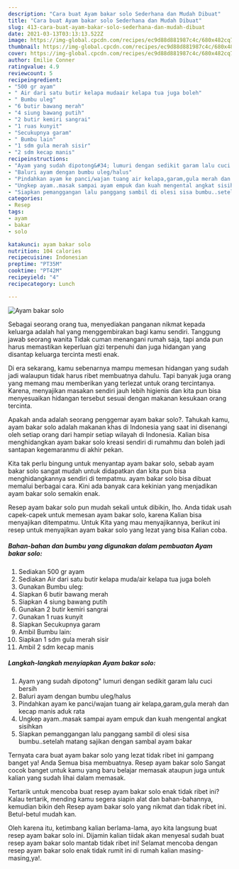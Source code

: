 ```yaml
---
description: "Cara buat Ayam bakar solo Sederhana dan Mudah Dibuat"
title: "Cara buat Ayam bakar solo Sederhana dan Mudah Dibuat"
slug: 413-cara-buat-ayam-bakar-solo-sederhana-dan-mudah-dibuat
date: 2021-03-13T03:13:13.522Z
image: https://img-global.cpcdn.com/recipes/ec9d88d881987c4c/680x482cq70/ayam-bakar-solo-foto-resep-utama.jpg
thumbnail: https://img-global.cpcdn.com/recipes/ec9d88d881987c4c/680x482cq70/ayam-bakar-solo-foto-resep-utama.jpg
cover: https://img-global.cpcdn.com/recipes/ec9d88d881987c4c/680x482cq70/ayam-bakar-solo-foto-resep-utama.jpg
author: Emilie Conner
ratingvalue: 4.9
reviewcount: 5
recipeingredient:
- "500 gr ayam"
- " Air dari satu butir kelapa mudaair kelapa tua juga boleh"
- " Bumbu uleg"
- "6 butir bawang merah"
- "4 siung bawang putih"
- "2 butir kemiri sangrai"
- "1 ruas kunyit"
- "Secukupnya garam"
- " Bumbu lain"
- "1 sdm gula merah sisir"
- "2 sdm kecap manis"
recipeinstructions:
- "Ayam yang sudah dipotong&#34; lumuri dengan sedikit garam lalu cuci bersih"
- "Baluri ayam dengan bumbu uleg/halus"
- "Pindahkan ayam ke panci/wajan tuang air kelapa,garam,gula merah dan kecap manis aduk rata"
- "Ungkep ayam..masak sampai ayam empuk dan kuah mengental angkat sisihkan"
- "Siapkan pemanggangan lalu panggang sambil di olesi sisa bumbu..setelah matang sajikan dengan sambal ayam bakar"
categories:
- Resep
tags:
- ayam
- bakar
- solo

katakunci: ayam bakar solo 
nutrition: 104 calories
recipecuisine: Indonesian
preptime: "PT35M"
cooktime: "PT42M"
recipeyield: "4"
recipecategory: Lunch

---
```



![Ayam bakar solo](https://img-global.cpcdn.com/recipes/ec9d88d881987c4c/680x482cq70/ayam-bakar-solo-foto-resep-utama.jpg)

Sebagai seorang orang tua, menyediakan panganan nikmat kepada keluarga adalah hal yang menggembirakan bagi kamu sendiri. Tanggung jawab seorang  wanita Tidak cuman menangani rumah saja, tapi anda pun harus memastikan keperluan gizi terpenuhi dan juga hidangan yang disantap keluarga tercinta mesti enak.

Di era  sekarang, kamu sebenarnya mampu memesan hidangan yang sudah jadi walaupun tidak harus ribet membuatnya dahulu. Tapi banyak juga orang yang memang mau memberikan yang terlezat untuk orang tercintanya. Karena, menyajikan masakan sendiri jauh lebih higienis dan kita pun bisa menyesuaikan hidangan tersebut sesuai dengan makanan kesukaan orang tercinta. 



Apakah anda adalah seorang penggemar ayam bakar solo?. Tahukah kamu, ayam bakar solo adalah makanan khas di Indonesia yang saat ini disenangi oleh setiap orang dari hampir setiap wilayah di Indonesia. Kalian bisa menghidangkan ayam bakar solo kreasi sendiri di rumahmu dan boleh jadi santapan kegemaranmu di akhir pekan.

Kita tak perlu bingung untuk menyantap ayam bakar solo, sebab ayam bakar solo sangat mudah untuk didapatkan dan kita pun bisa menghidangkannya sendiri di tempatmu. ayam bakar solo bisa dibuat memalui berbagai cara. Kini ada banyak cara kekinian yang menjadikan ayam bakar solo semakin enak.

Resep ayam bakar solo pun mudah sekali untuk dibikin, lho. Anda tidak usah capek-capek untuk memesan ayam bakar solo, karena Kalian bisa menyajikan ditempatmu. Untuk Kita yang mau menyajikannya, berikut ini resep untuk menyajikan ayam bakar solo yang lezat yang bisa Kalian coba.

<!--inarticleads1-->

##### Bahan-bahan dan bumbu yang digunakan dalam pembuatan Ayam bakar solo:

1. Sediakan 500 gr ayam
1. Sediakan  Air dari satu butir kelapa muda/air kelapa tua juga boleh
1. Gunakan  Bumbu uleg:
1. Siapkan 6 butir bawang merah
1. Siapkan 4 siung bawang putih
1. Gunakan 2 butir kemiri sangrai
1. Gunakan 1 ruas kunyit
1. Siapkan Secukupnya garam
1. Ambil  Bumbu lain:
1. Siapkan 1 sdm gula merah sisir
1. Ambil 2 sdm kecap manis




<!--inarticleads2-->

##### Langkah-langkah menyiapkan Ayam bakar solo:

1. Ayam yang sudah dipotong&#34; lumuri dengan sedikit garam lalu cuci bersih
1. Baluri ayam dengan bumbu uleg/halus
1. Pindahkan ayam ke panci/wajan tuang air kelapa,garam,gula merah dan kecap manis aduk rata
1. Ungkep ayam..masak sampai ayam empuk dan kuah mengental angkat sisihkan
1. Siapkan pemanggangan lalu panggang sambil di olesi sisa bumbu..setelah matang sajikan dengan sambal ayam bakar




Ternyata cara buat ayam bakar solo yang lezat tidak ribet ini gampang banget ya! Anda Semua bisa membuatnya. Resep ayam bakar solo Sangat cocok banget untuk kamu yang baru belajar memasak ataupun juga untuk kalian yang sudah lihai dalam memasak.

Tertarik untuk mencoba buat resep ayam bakar solo enak tidak ribet ini? Kalau tertarik, mending kamu segera siapin alat dan bahan-bahannya, kemudian bikin deh Resep ayam bakar solo yang nikmat dan tidak ribet ini. Betul-betul mudah kan. 

Oleh karena itu, ketimbang kalian berlama-lama, ayo kita langsung buat resep ayam bakar solo ini. Dijamin kalian tiidak akan menyesal sudah buat resep ayam bakar solo mantab tidak ribet ini! Selamat mencoba dengan resep ayam bakar solo enak tidak rumit ini di rumah kalian masing-masing,ya!.

